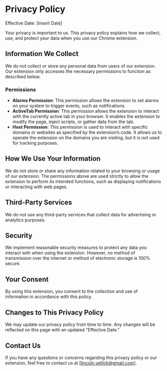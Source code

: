 # Privacy Policy

Effective Date: [Insert Date]

Your privacy is important to us. This privacy policy explains how we collect, use, and protect your data when you use our Chrome extension.

## Information We Collect

We do not collect or store any personal data from users of our extension. Our extension only accesses the necessary permissions to function as described below.

### Permissions

- **Alarms Permission**: This permission allows the extension to set alarms on your system to trigger events, such as notifications.
- **ActiveTab Permission**: This permission allows the extension to interact with the currently active tab in your browser. It enables the extension to modify the page, inject scripts, or gather data from the tab.
- **Host Permission**: This permission is used to interact with specific domains or websites as specified by the extension’s code. It allows us to operate the extension on the domains you are visiting, but it is not used for tracking purposes.

## How We Use Your Information

We do not store or share any information related to your browsing or usage of our extension. The permissions above are used strictly to allow the extension to perform its intended functions, such as displaying notifications or interacting with web pages. 

## Third-Party Services

We do not use any third-party services that collect data for advertising or analytics purposes.

## Security

We implement reasonable security measures to protect any data you interact with when using the extension. However, no method of transmission over the internet or method of electronic storage is 100% secure.

## Your Consent

By using this extension, you consent to the collection and use of information in accordance with this policy.

## Changes to This Privacy Policy

We may update our privacy policy from time to time. Any changes will be reflected on this page with an updated "Effective Date."

## Contact Us

If you have any questions or concerns regarding this privacy policy or our extension, feel free to contact us at [lincoln.yellick@gmail.com].
